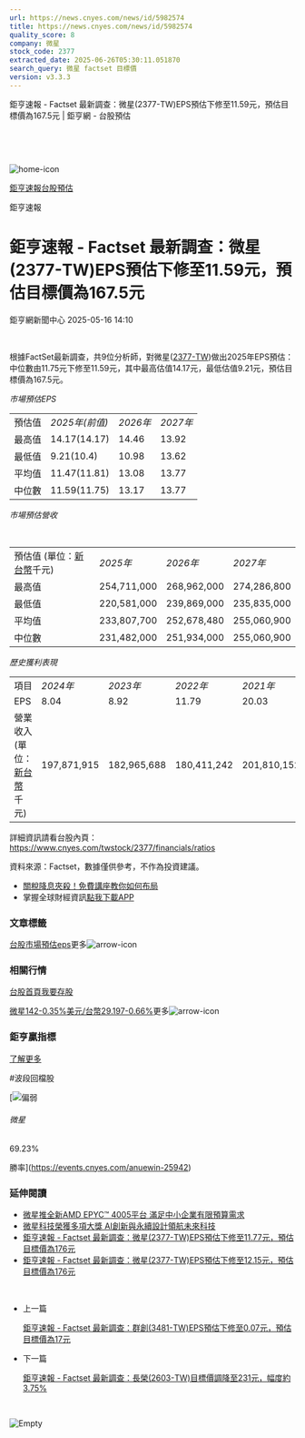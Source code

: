 ```yaml
---
url: https://news.cnyes.com/news/id/5982574
title: https://news.cnyes.com/news/id/5982574
quality_score: 8
company: 微星
stock_code: 2377
extracted_date: 2025-06-26T05:30:11.051870
search_query: 微星 factset 目標價
version: v3.3.3
---
```


鉅亨速報 - Factset 最新調查：微星(2377-TW)EPS預估下修至11.59元，預估目標價為167.5元 | 鉅亨網 - 台股預估

‌

‌

![home-icon](/assets/icons/breadCrumb/symbol-icon-home.svg)

[鉅亨速報](/news/cat/anue_live)[台股預估](/news/cat/tw_forecast)

鉅亨速報

# 鉅亨速報 - Factset 最新調查：微星(2377-TW)EPS預估下修至11.59元，預估目標價為167.5元

鉅亨網新聞中心 2025-05-16 14:10

‌

根據FactSet最新調查，共9位分析師，對微星([2377-TW](https://www.cnyes.com/twstock/2377))做出2025年EPS預估：中位數由11.75元下修至11.59元，其中最高估值14.17元，最低估值9.21元，預估目標價為167.5元。

*市場預估EPS*

|  |  |  |  |
| --- | --- | --- | --- |
| 預估值 | *2025年(前值)* | *2026年* | *2027年* |
| 最高值 | 14.17(14.17) | 14.46 | 13.92 |
| 最低值 | 9.21(10.4) | 10.98 | 13.62 |
| 平均值 | 11.47(11.81) | 13.08 | 13.77 |
| 中位數 | 11.59(11.75) | 13.17 | 13.77 |

*市場預估營收*

‌

|  |  |  |  |
| --- | --- | --- | --- |
| 預估值 (單位：[新台幣](https://invest.cnyes.com/forex/detail/usdtwd)千元) | *2025年* | *2026年* | *2027年* |
| 最高值 | 254,711,000 | 268,962,000 | 274,286,800 |
| 最低值 | 220,581,000 | 239,869,000 | 235,835,000 |
| 平均值 | 233,807,700 | 252,678,480 | 255,060,900 |
| 中位數 | 231,482,000 | 251,934,000 | 255,060,900 |

*歷史獲利表現*

|  |  |  |  |  |
| --- | --- | --- | --- | --- |
| 項目 | *2024年* | *2023年* | *2022年* | *2021年* |
| EPS | 8.04 | 8.92 | 11.79 | 20.03 |
| 營業收入 (單位：[新台幣](https://invest.cnyes.com/forex/detail/usdtwd)千元) | 197,871,915 | 182,965,688 | 180,411,242 | 201,810,152 |

詳細資訊請看台股內頁：  
<https://www.cnyes.com/twstock/2377/financials/ratios>

資料來源：Factset，數據僅供參考，不作為投資建議。

* [關稅降息夾殺！免費講座教你如何布局](https://www.rsc.com.tw/Cnyes_RSC/SeminarBooking2025InvestmentOutlook.aspx?utm_source=anue&utm_medium=usstocks_end)
* 掌握全球財經資訊[點我下載APP](http://www.cnyes.com/app/?utm_source=mweb&utm_medium=HamMenuBanner&utm_campaign=fixed&utm_content=entr)

### 文章標籤

[台股](https://news.cnyes.com/tag/台股 "台股")[市場預估](https://news.cnyes.com/tag/市場預估 "市場預估")[eps](https://news.cnyes.com/tag/eps "eps")更多![arrow-icon](/assets/icons/arrows/arrow-down.svg)

### 相關行情

[台股首頁](https://www.cnyes.com/twstock)[我要存股](https://supr.link/8OHaU)

[微星142-0.35%](https://www.cnyes.com/twstock/2377)[美元/台幣29.197-0.66%](https://invest.cnyes.com/forex/detail/USDTWD)更多![arrow-icon](/assets/icons/arrows/arrow-down.svg)

### 鉅亨贏指標

[了解更多](https://events.cnyes.com/anuewin-25942)

#波段回檔股

[![偏弱](/assets/icons/win-indicator/short.svg)

###### 微星

69.23%

勝率](https://events.cnyes.com/anuewin-25942)

### 延伸閱讀

* [微星推全新AMD EPYC™ 4005平台 滿足中小企業有限預算需求](/news/id/5980581)
* [微星科技榮獲多項大獎 AI創新與永續設計領航未來科技](/news/id/5978718)
* [鉅亨速報 - Factset 最新調查：微星(2377-TW)EPS預估下修至11.77元，預估目標價為176元](/news/id/5978023)
* [鉅亨速報 - Factset 最新調查：微星(2377-TW)EPS預估下修至12.15元，預估目標價為176元](/news/id/5976196)

‌

* 上一篇

  [鉅亨速報 - Factset 最新調查：群創(3481-TW)EPS預估下修至0.07元，預估目標價為17元](/news/id/5982785)
* 下一篇

  [鉅亨速報 - Factset 最新調查：長榮(2603-TW)目標價調降至231元，幅度約3.75%](/news/id/5982458)

‌

![Empty](/assets/icons/skeleton/empty-image.svg)

‌